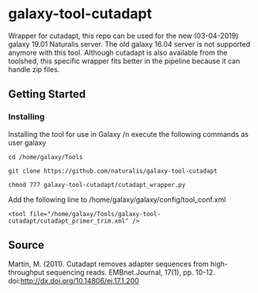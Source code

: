 # galaxy-tool-cutadapt
Wrapper for cutadapt, this repo can be used for the new (03-04-2019) galaxy 19.01 Naturalis server. The old galaxy 16.04 server is not supported anymore with this tool. Although cutadapt is also available from the toolshed, this specific wrapper fits better in the pipeline because it can handle zip files.

## Getting Started
### Installing
Installing the tool for use in Galaxy /n
execute the following commands as user galaxy
```
cd /home/galaxy/Tools
```
```
git clone https://github.com/naturalis/galaxy-tool-cutadapt
```
```
chmod 777 galaxy-tool-cutadapt/cutadapt_wrapper.py
```
Add the following line to /home/galaxy/galaxy/config/tool_conf.xml
```
<tool file="/home/galaxy/Tools/galaxy-tool-cutadapt/cutadapt_primer_trim.xml" />
```
## Source

Martin, M. (2011). Cutadapt removes adapter sequences from high-throughput sequencing reads. EMBnet.Journal, 17(1), pp. 10-12. doi:http://dx.doi.org/10.14806/ej.17.1.200
